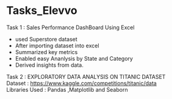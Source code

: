 # Tasks_Elevvo
Task 1 : Sales Performance DashBoard Using Excel <br>
<ul><li>used Superstore dataset</li>
<li>After importing dataset into excel</li><li>Summarized key metrics</li>
<li>Enabled easy Ananlysis by State and Category</li>
<li>Derived insights from data.</li></ul>




Task 2 : EXPLORATORY DATA ANALYSIS ON TITANIC DATASET <br>
Dataset : https://www.kaggle.com/competitions/titanic/data <br>
Libraries Used : Pandas ,Matplotlib and Seaborn
